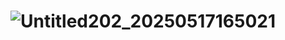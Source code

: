 # ![Untitled202_20250517165021](https://github.com/user-attachments/assets/638c5428-1a06-4474-9738-876e7054fefb)

